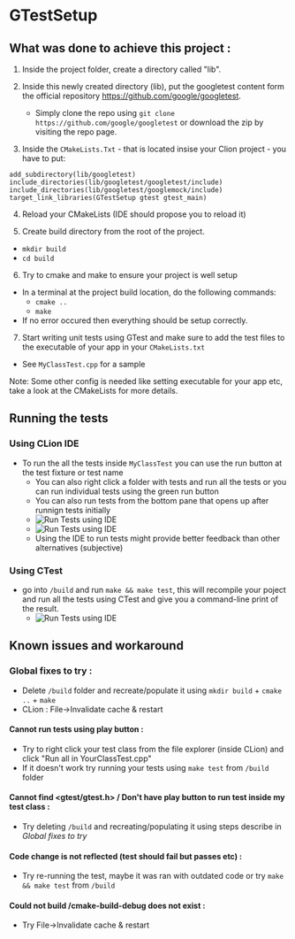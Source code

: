 # GTestSetup

## What was done to achieve this project :  

1. Inside the project folder, create a directory called "lib".

2. Inside this newly created directory (lib), put the googletest content form the official repository https://github.com/google/googletest.
    - Simply clone the repo using `git clone https://github.com/google/googletest` or download the zip by visiting the repo page.

3. Inside the `CMakeLists.Txt` -  that is located insise your Clion project -
you have to put:
```
add_subdirectory(lib/googletest)
include_directories(lib/googletest/googletest/include)
include_directories(lib/googletest/googlemock/include)
target_link_libraries(GTestSetup gtest gtest_main)
```  
4. Reload your CMakeLists (IDE should propose you to reload it)

5. Create build directory from the root of the project.
  - `mkdir build`
  - `cd build`

6. Try to cmake and make to ensure your project is well setup
  - In a terminal at the project build location, do the following commands:
    - `cmake ..`
    - `make`
  - If no error occured then everything should be setup correctly.

7. Start writing unit tests using GTest and make sure to add the test files to the executable of your app in your `CMakeLists.txt`
  - See `MyClassTest.cpp` for a sample  

Note: Some other config is needed like setting executable for your app etc, take a look at the CMakeLists for more details.
    
## Running the tests  
### Using CLion IDE
- To run the all the tests inside `MyClassTest` you can use the run button at the test fixture or test name  
  - You can also right click a folder with tests and run all the tests or you can run individual tests using the green run button  
  - You can also run tests from the bottom pane that opens up after runnign tests initially  
   -  ![Run Tests using IDE](https://camo.githubusercontent.com/f909220c3da451214c25555afed0b12dcf538f667ec6aba16661e0164ffe6046/68747470733a2f2f692e6962622e636f2f384d386d46434e2f53637265656e73686f742d66726f6d2d323032312d30312d32352d32332d33342d30362e706e67)
   -  ![Run Tests using IDE](https://i.ibb.co/X2TLqRw/Screenshot-from-2021-01-26-01-15-28.png)
  - Using the IDE to run tests might provide better feedback than other alternatives (subjective)  
      
### Using CTest  
- go into `/build` and run `make && make test`, this will recompile your poject and run all the tests using CTest and give you a command-line print of the result.
  -  ![Run Tests using IDE](https://i.ibb.co/XjWWgxY/Screenshot-from-2021-01-26-01-17-25.png)
  
## Known issues and workaround  
### Global fixes to try :
- Delete `/build` folder and recreate/populate it using `mkdir build` + `cmake ..` + `make`  
- CLion : File->Invalidate cache & restart
#### Cannot run tests using play button :
- Try to right click your test class from the file explorer (inside CLion) and click "Run all in YourClassTest.cpp"  
- If it doesn't work try running your tests using `make test` from `/build` folder
#### Cannot find <gtest/gtest.h> / Don't have play button to run test inside my test class  :
- Try deleting `/build` and recreating/populating it using steps describe in _Global fixes to try_  
#### Code change is not reflected (test should fail but passes etc) : 
- Try re-running the test, maybe it was ran with outdated code or try `make && make test` from `/build`  
#### Could not build /cmake-build-debug does not exist :  
- Try File->Invalidate cache & restart

